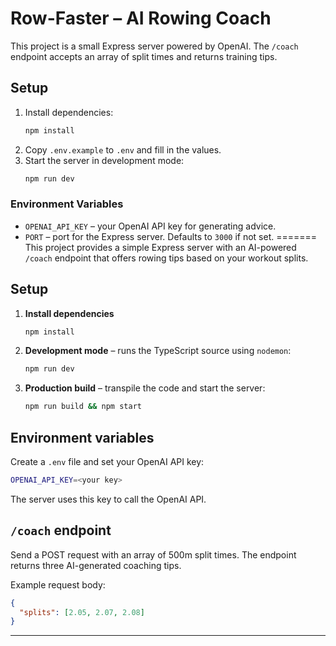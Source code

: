 # Row-Faster – AI Rowing Coach


This project is a small Express server powered by OpenAI. The `/coach` endpoint accepts an array of split times and returns training tips.

## Setup

1. Install dependencies:
   ```bash
   npm install
   ```
2. Copy `.env.example` to `.env` and fill in the values.
3. Start the server in development mode:
   ```bash
   npm run dev
   ```

### Environment Variables

- `OPENAI_API_KEY` – your OpenAI API key for generating advice.
- `PORT` – port for the Express server. Defaults to `3000` if not set.
=======
This project provides a simple Express server with an AI-powered `/coach` endpoint that offers rowing tips based on your workout splits.

## Setup

1. **Install dependencies**
   ```bash
   npm install
   ```
2. **Development mode** – runs the TypeScript source using `nodemon`:
   ```bash
   npm run dev
   ```
3. **Production build** – transpile the code and start the server:
   ```bash
   npm run build && npm start
   ```

## Environment variables

Create a `.env` file and set your OpenAI API key:

```bash
OPENAI_API_KEY=<your key>
```

The server uses this key to call the OpenAI API.

## `/coach` endpoint

Send a POST request with an array of 500m split times. The endpoint returns three AI-generated coaching tips.

Example request body:
```json
{
  "splits": [2.05, 2.07, 2.08]
}
```

---

